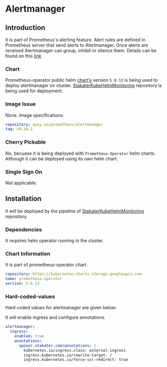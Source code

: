 # Alertmanager

## Introduction

It is part of Prometheus's alerting feature. Alert rules are defined in Prometheus server that send alerts to Alertmanager. Once alerts are received Alertmanager can group, inhibit or silence them. Details can be found on this [link](https://prometheus.io/docs/alerting/configuration/)

### Chart
Prometheus-operator public helm [chart's](https://github.com/helm/charts/tree/master/stable/prometheus-operator) version `5.0.13` is being used to deploy alertmanager on cluster. [StakaterKubeHelmMonitoring](https://github.com/stakater/StakaterKubeHelmMonitoring) repository is being used for deployment.

### Image Issue
None. Image specifications:
```yaml
repository: quay.io/prometheus/alertmanager
tag: v0.16.2
```

### Cherry Pickable
No, becuase it is being deployed with `Prometheus-Operator` helm charts. Although it can be deployed using its own helm chart.

### Single Sign On
Not applicable.

## Installation
It will be deployed by the pipeline of [StakaterKubeHelmMonitoring](https://github.com/stakater/StakaterKubeHelmMonitoring) repository. 

### Dependencies
It requires helm operator running in the cluster.

### Chart Information
It is part of prometheus-operator chart.

```yaml
repository: https://kubernetes-charts.storage.googleapis.com
name: prometheus-operator
version: 5.0.13
```

### Hard-coded-values
Hard coded values for alertmanager are given below:

It will enable ingress and configure annotations.
```yaml
alertmanager:
  ingress:
    enabled: true
    annotations:
      xposer.stakater.com/annotations: |-
        kubernetes.io/ingress.class: external-ingress
        ingress.kubernetes.io/rewrite-target: /
        ingress.kubernetes.io/force-ssl-redirect: true
```

